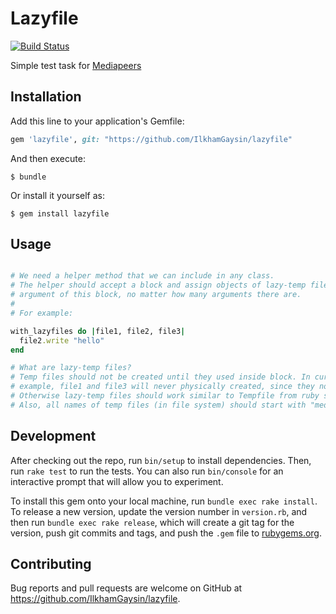 # Lazyfile

[![Build Status](https://semaphoreci.com/api/v1/ilkhamgaysin/lazyfile/branches/master/shields_badge.svg)](https://semaphoreci.com/ilkhamgaysin/lazyfile)

Simple test task for [Mediapeers](https://www.mediapeers.com)

## Installation

Add this line to your application's Gemfile:

```ruby
gem 'lazyfile', git: "https://github.com/IlkhamGaysin/lazyfile"
```

And then execute:

    $ bundle

Or install it yourself as:

    $ gem install lazyfile

## Usage

```ruby

# We need a helper method that we can include in any class.
# The helper should accept a block and assign objects of lazy-temp files to each
# argument of this block, no matter how many arguments there are.
#
# For example:

with_lazyfiles do |file1, file2, file3|
  file2.write "hello"
end

# What are lazy-temp files?
# Temp files should not be created until they used inside block. In current
# example, file1 and file3 will never physically created, since they not used.
# Otherwise lazy-temp files should work similar to Tempfile from ruby stdlib.
# Also, all names of temp files (in file system) should start with "mediapeers".
```

## Development

After checking out the repo, run `bin/setup` to install dependencies. Then, run `rake test` to run the tests. You can also run `bin/console` for an interactive prompt that will allow you to experiment.

To install this gem onto your local machine, run `bundle exec rake install`. To release a new version, update the version number in `version.rb`, and then run `bundle exec rake release`, which will create a git tag for the version, push git commits and tags, and push the `.gem` file to [rubygems.org](https://rubygems.org).

## Contributing

Bug reports and pull requests are welcome on GitHub at https://github.com/IlkhamGaysin/lazyfile.

